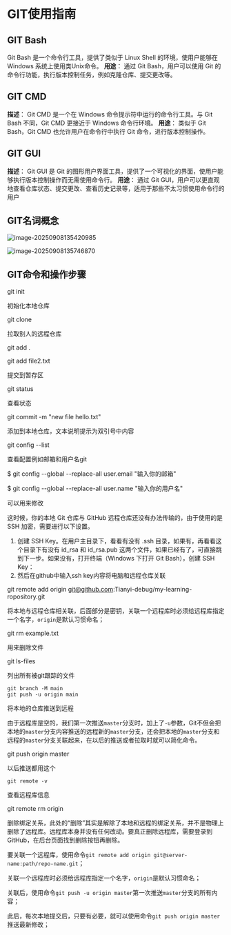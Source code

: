 # GIT使用指南

## GIT Bash

Git Bash 是一个命令行工具，提供了类似于 Linux Shell 的环境，使用户能够在 Windows 系统上使用类Unix命令。
**用途**： 通过 Git Bash，用户可以使用 Git 的命令行功能，执行版本控制任务，例如克隆仓库、提交更改等。

## GIT CMD

**描述**： Git CMD 是一个在 Windows 命令提示符中运行的命令行工具。与 Git Bash 不同，Git CMD 更接近于 Windows 命令行环境。
**用途**： 类似于 Git Bash，Git CMD 也允许用户在命令行中执行 Git 命令，进行版本控制操作。

## GIT GUI

**描述**： Git GUI 是 Git 的图形用户界面工具，提供了一个可视化的界面，使用户能够执行版本控制操作而无需使用命令行。
**用途**： 通过 Git GUI，用户可以更直观地查看仓库状态、提交更改、查看历史记录等，适用于那些不太习惯使用命令行的用户

## GIT名词概念

![image-20250908135420985](C:\Users\zty\AppData\Roaming\Typora\typora-user-images\image-20250908135420985.png)

![image-20250908135746870](C:\Users\zty\AppData\Roaming\Typora\typora-user-images\image-20250908135746870.png)

## GIT命令和操作步骤

git init

初始化本地仓库

git clone

拉取别人的远程仓库

git add .

git add file2.txt 

提交到暂存区

git status

查看状态

git commit -m "new file hello.txt"

添加到本地仓库，文本说明提示为双引号中内容

git config --list

查看配置例如邮箱和用户名git

$ git config --global --replace-all user.email "输入你的邮箱" 

$ git config --global --replace-all user.name "输入你的用户名"

可以用来修改

这时候，你的本地 Git 仓库与 GitHub 远程仓库还没有办法传输的，由于使用的是 SSH 加密，需要进行以下设置。

1. 创建 SSH Key。在用户主目录下，看看有没有 .ssh 目录，如果有，再看看这个目录下有没有 id_rsa 和 id_rsa.pub 这两个文件，如果已经有了，可直接跳到下一步。如果没有，打开终端（Windows 下打开 Git Bash），创建 SSH Key：
2. 然后在github中输入ssh key内容将电脑和远程仓库关联

git remote add origin git@github.com:Tianyi-debug/my-learning-ropository.git

将本地与远程仓库相关联，后面部分是密钥，关联一个远程库时必须给远程库指定一个名字，`origin`是默认习惯命名；

git rm example.txt

用来删除文件

git ls-files

列出所有被git跟踪的文件

```
git branch -M main
git push -u origin main
```

将本地的仓库推送到远程

由于远程库是空的，我们第一次推送`master`分支时，加上了`-u`参数，Git不但会把本地的`master`分支内容推送的远程新的`master`分支，还会把本地的`master`分支和远程的`master`分支关联起来，在以后的推送或者拉取时就可以简化命令。

git push origin master

以后推送都用这个

```plain
git remote -v
```

查看远程库信息

git remote rm origin

删除绑定关系，此处的“删除”其实是解除了本地和远程的绑定关系，并不是物理上删除了远程库。远程库本身并没有任何改动。要真正删除远程库，需要登录到GitHub，在后台页面找到删除按钮再删除。

要关联一个远程库，使用命令`git remote add origin git@server-name:path/repo-name.git`；

关联一个远程库时必须给远程库指定一个名字，`origin`是默认习惯命名；

关联后，使用命令`git push -u origin master`第一次推送`master`分支的所有内容；

此后，每次本地提交后，只要有必要，就可以使用命令`git push origin master`推送最新修改；